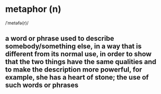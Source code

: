 # metaphor (n)

/ˈmetəfə(r)/

## a word or phrase used to describe somebody/something else, in a way that is different from its normal use, in order to show that the two things have the same qualities and to make the description more powerful, for example, she has a heart of stone; the use of such words or phrases